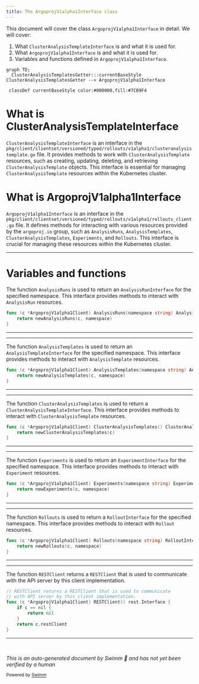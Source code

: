 ```yaml
---
title: The ArgoprojV1alpha1Interface class
---
```

This document will cover the class `ArgoprojV1alpha1Interface` in detail. We will cover:

1. What `ClusterAnalysisTemplateInterface` is and what it is used for.
2. What `ArgoprojV1alpha1Interface` is and what it is used for.
3. Variables and functions defined in `ArgoprojV1alpha1Interface`.

```mermaid
graph TD;
  ClusterAnalysisTemplatesGetter:::currentBaseStyle
ClusterAnalysisTemplatesGetter --> ArgoprojV1alpha1Interface

 classDef currentBaseStyle color:#000000,fill:#7CB9F4
```

# What is ClusterAnalysisTemplateInterface

`ClusterAnalysisTemplateInterface` is an interface in the `pkg/client/clientset/versioned/typed/rollouts/v1alpha1/clusteranalysistemplate.go` file. It provides methods to work with `ClusterAnalysisTemplate` resources, such as creating, updating, deleting, and retrieving `ClusterAnalysisTemplate` objects. This interface is essential for managing `ClusterAnalysisTemplate` resources within the Kubernetes cluster.

# What is ArgoprojV1alpha1Interface

`ArgoprojV1alpha1Interface` is an interface in the `pkg/client/clientset/versioned/typed/rollouts/v1alpha1/rollouts_client.go` file. It defines methods for interacting with various resources provided by the `argoproj.io` group, such as `AnalysisRuns`, `AnalysisTemplates`, `ClusterAnalysisTemplates`, `Experiments`, and `Rollouts`. This interface is crucial for managing these resources within the Kubernetes cluster.

<SwmSnippet path="/pkg/client/clientset/versioned/typed/rollouts/v1alpha1/rollouts_client.go" line="43" repo-id="Z2l0aHViJTNBJTNBaW50dWl0LWFyZ28tcm9sbG91dHMtZGVtbyUzQSUzQVN3aW1tLURlbW8=">

---

# Variables and functions

The function `AnalysisRuns` is used to return an `AnalysisRunInterface` for the specified namespace. This interface provides methods to interact with `AnalysisRun` resources.

```go
func (c *ArgoprojV1alpha1Client) AnalysisRuns(namespace string) AnalysisRunInterface {
	return newAnalysisRuns(c, namespace)
}
```

---

</SwmSnippet>

<SwmSnippet path="/pkg/client/clientset/versioned/typed/rollouts/v1alpha1/rollouts_client.go" line="47" repo-id="Z2l0aHViJTNBJTNBaW50dWl0LWFyZ28tcm9sbG91dHMtZGVtbyUzQSUzQVN3aW1tLURlbW8=">

---

The function `AnalysisTemplates` is used to return an `AnalysisTemplateInterface` for the specified namespace. This interface provides methods to interact with `AnalysisTemplate` resources.

```go
func (c *ArgoprojV1alpha1Client) AnalysisTemplates(namespace string) AnalysisTemplateInterface {
	return newAnalysisTemplates(c, namespace)
}
```

---

</SwmSnippet>

<SwmSnippet path="/pkg/client/clientset/versioned/typed/rollouts/v1alpha1/rollouts_client.go" line="51" repo-id="Z2l0aHViJTNBJTNBaW50dWl0LWFyZ28tcm9sbG91dHMtZGVtbyUzQSUzQVN3aW1tLURlbW8=">

---

The function `ClusterAnalysisTemplates` is used to return a `ClusterAnalysisTemplateInterface`. This interface provides methods to interact with `ClusterAnalysisTemplate` resources.

```go
func (c *ArgoprojV1alpha1Client) ClusterAnalysisTemplates() ClusterAnalysisTemplateInterface {
	return newClusterAnalysisTemplates(c)
}
```

---

</SwmSnippet>

<SwmSnippet path="/pkg/client/clientset/versioned/typed/rollouts/v1alpha1/rollouts_client.go" line="55" repo-id="Z2l0aHViJTNBJTNBaW50dWl0LWFyZ28tcm9sbG91dHMtZGVtbyUzQSUzQVN3aW1tLURlbW8=">

---

The function `Experiments` is used to return an `ExperimentInterface` for the specified namespace. This interface provides methods to interact with `Experiment` resources.

```go
func (c *ArgoprojV1alpha1Client) Experiments(namespace string) ExperimentInterface {
	return newExperiments(c, namespace)
}
```

---

</SwmSnippet>

<SwmSnippet path="/pkg/client/clientset/versioned/typed/rollouts/v1alpha1/rollouts_client.go" line="59" repo-id="Z2l0aHViJTNBJTNBaW50dWl0LWFyZ28tcm9sbG91dHMtZGVtbyUzQSUzQVN3aW1tLURlbW8=">

---

The function `Rollouts` is used to return a `RolloutInterface` for the specified namespace. This interface provides methods to interact with `Rollout` resources.

```go
func (c *ArgoprojV1alpha1Client) Rollouts(namespace string) RolloutInterface {
	return newRollouts(c, namespace)
}
```

---

</SwmSnippet>

<SwmSnippet path="/pkg/client/clientset/versioned/typed/rollouts/v1alpha1/rollouts_client.go" line="120" repo-id="Z2l0aHViJTNBJTNBaW50dWl0LWFyZ28tcm9sbG91dHMtZGVtbyUzQSUzQVN3aW1tLURlbW8=">

---

The function `RESTClient` returns a `RESTClient` that is used to communicate with the API server by this client implementation.

```go
// RESTClient returns a RESTClient that is used to communicate
// with API server by this client implementation.
func (c *ArgoprojV1alpha1Client) RESTClient() rest.Interface {
	if c == nil {
		return nil
	}
	return c.restClient
}
```

---

</SwmSnippet>

&nbsp;

*This is an auto-generated document by Swimm 🌊 and has not yet been verified by a human*

<SwmMeta version="3.0.0"><sup>Powered by [Swimm](https://staging.swimm.cloud/)</sup></SwmMeta>
